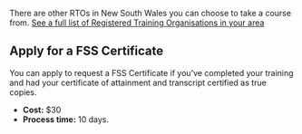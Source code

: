 There are other RTOs in New South Wales you can choose to take a course from. 
[See a full list of Registered Training Organisations in your area](#)

## Apply for a FSS Certificate

You can apply to request a FSS Certificate if you’ve completed your training and had your certificate of attainment and transcript certified as true copies.

- **Cost:** $30
- **Process time:** 10 days.
